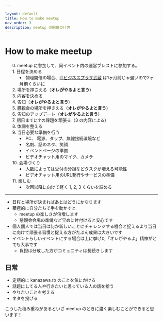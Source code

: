 ```yaml
---

layout: default
title: How to make meetup
nav_order: 3
description: meetup の開催の仕方
---
```


How to make meetup
==================

<style type="text/css">
  ul.workflow li {
    list-style: none;
  }
  ul.workflow li ul {
    list-style-type: disc;
    margin-bottom:   0;
  }
  ul.workflow li ul li {
    list-style: inside;
  }
</style>
<ul class="workflow">
  <li>0. meetup に参加して、同イベント内の運営ブレストに参加する。</li>
  <li>1. 日程を決める
    <ul>
      <li>物理開催の場合、<a href="https://www.bp-musashi.jp/">ITビジネスプラザ武蔵</a> は1ヶ月前じゃ遅いので2ヶ月前くらいに</li>
    </ul>
  </li>
  <li>2. 場所を押さえる（<strong>オレがやるよと言う</strong>）</li>
  <li>3. 内容を決める</li>
  <li>4. 告知（<strong>オレがやるよと言う</strong>）</li>
  <li>5. 懇親会の場所を押さえる（<strong>オレがやるよと言う</strong>）</li>
  <li>6. 告知のアップデート（<strong>オレがやるよと言う</strong>）</li>
  <li>7. 期日までに↑の課題を頑張る（3 の内容による）</li>
  <li>8. 体調を整える</li>
  <li>9. 当日必要な準備を行う
    <ul>
      <li>PC、 電源、タップ、無線接続環境など</li>
      <li>名刺、話のネタ、笑顔</li>
      <li>イベントページの準備</li>
      <li>ビデオチャット用のマイク、カメラ</li>
    </ul>
  </li>
  <li>10. 会場づくり
    <ul>
      <li>人数によっては受付の分担などタスクが増える可能性</li>
      <li>ビデオチャット用のURL発行やサービスの準備</li>
    </ul>
  </li>
  <li>11. 楽しむ
    <ul>
      <li>次回以降に向けて軽く 1, 2, 3 くらいを詰める</li>
    </ul>
  </li>
</ul>

----

* 日程と場所が決まればあとはどうにかなります
* 積極的に自分たちで手を動かすと
   * meetup の楽しさが倍増します
   * 懇親会会場の準備など早めに片付けると安心です
* 個人個人では当日は何か新しいことにチャレンジする機会と捉えるより当日に向けて頑張る習慣と捉える方がたぶん成果は大きいです
* イベントらしいイベントにする場合は上に挙げた「オレがやるよ」精神がとても大事です
   * 負担は分散した方がコミュニティは長続きします

日常
----

* 定期的に kanazawa.rb のことを気にかける
* 話題にしてる人や行きたいと思っている人の話を拾う
* やりたいことを考える
* ネタを投げる

こうした積み重ねがあるといざ meetup のときに濃く楽しむことができると思います！
